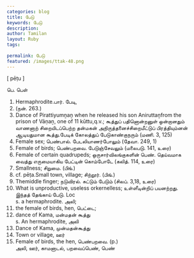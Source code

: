 ```yaml
---
categories: blog
title: பேடு
keywords: பேடு
description: 
author: Tamilan
layout: Ruby
tags: 
 
permalink: பேடு
featured: /images/ttak-48.png
---
```

  
[ pēṭu ]  
  
பெ. பெள்  
1. Hermaphrodite.பார். பேடி,  
1. (நன். 263.)  
2. Dance of Pirattiyumṉaṉ when he released his son Aniruttaṉfrom the prison of Vāṇaṉ, one of 11 kūttu,q.v.; கூத்துப் பதினொன்றனுள் ஒன்றானதும் வாணனாற் சிறையிடப்பெற்ற தன்மகன் அநிருத்தனைச்சிறைமீட்டுப் பிரத்தியும்னன் ஆடியதுமான கூத்து.பேடிக் கோலத்துப் பேடுகாண்குநரும் (மணி. 3, 125)  
3. Female sex; பெண்பால். பேடலியாணர்போலும் (தேவா. 249, 1)  
4. Female of birds; பெண்பறவை. பேடுஞ்சேவலும் (மலைபடு. 141, உரை)  
5. Female of certain quadrupeds; ஒருசார்விலங்குகளின் பெண். தெய்வமாக வைத்து எருமையாகிய பேட்டின் கொம்போடே (கலித். 114, உரை)  
6. Smallness; சிறுமை. (பிங்.)  
7. cf. pēṭa.Small town, village; சிற்றூர். (பிங்.)  
8. Themiddle finger; நடுவிரல். சுட்டும் பேடும் (சிலப். 3,18, உரை)  
9. What is unproductive, useless orkernelless; உள்ளீடின்றிப் பயனற்றது. இந்தத் தேங்காய் பேடு. Loc  
s. a hermaphrodite. அலி;  
2. the female of birds, hen, பெட்டை;  
3. dance of Kama, மன்மதன் கூத்து  
s. An hermaphrodite, அலி  
2. Dance of Kama, முன்மதன்கூத்து  
3. Town or village, ஊர்  
4. Female of birds, the hen, பெண்பறவை. (p.)  
அலி, ஊர், காமனாடல், பறவைப்பெண், பெண்